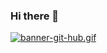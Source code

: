 ### Hi there 👋

[![banner-git-hub.gif](https://i.postimg.cc/SxpKnFFK/banner-git-hub.gif)](https://postimg.cc/w70zrrBK)
